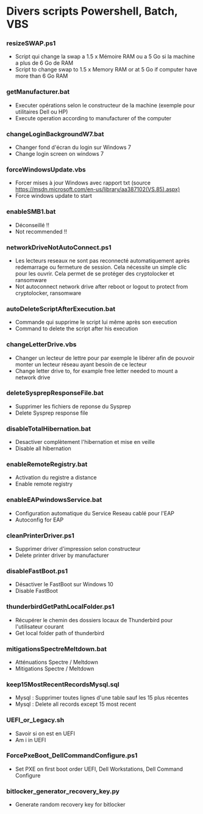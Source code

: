 # Divers scripts Powershell, Batch, VBS

### resizeSWAP.ps1
- Script qui change la swap a 1.5 x Mémoire RAM ou a 5 Go si la machine a plus de 6 Go de RAM
- Script to change swap to 1.5 x Memory RAM or at 5 Go if computer have more than 6 Go RAM

### getManufacturer.bat
- Executer opérations selon le constructeur de la machine (exemple pour utilitaires Dell ou HP)
- Execute operation according to manufacturer of the computer

### changeLoginBackgroundW7.bat
- Changer fond d'écran du login sur Windows 7
- Change login screen on windows 7

### forceWindowsUpdate.vbs
- Forcer mises à jour Windows avec rapport txt (source https://msdn.microsoft.com/en-us/library/aa387102(VS.85).aspx)
- Force windows update to start

### enableSMB1.bat
- Déconseillé !!
- Not recommended !!

### networkDriveNotAutoConnect.ps1
- Les lecteurs reseaux ne sont pas reconnecté automatiquement après redemarrage ou fermeture de session. Cela nécessite un simple clic pour les ouvrir. Cela permet de se protéger des cryptolocker et ransomware
- Not autoconnect network drive after reboot or logout to protect from cryptolocker, ransomware

### autoDeleteScriptAfterExecution.bat
- Commande qui supprime le script lui même après son execution
- Command to delete the script after his execution

### changeLetterDrive.vbs
- Changer un lecteur de lettre pour par exemple le libérer afin de pouvoir monter un lecteur réseau ayant besoin de ce lecteur
- Change letter drive to, for example free letter needed to mount a network drive

### deleteSysprepResponseFile.bat
- Supprimer les fichiers de reponse du Sysprep
- Delete Sysprep response file

### disableTotalHibernation.bat
- Desactiver complètement l'hibernation et mise en veille
- Disable all hibernation

### enableRemoteRegistry.bat
- Activation du registre a distance
- Enable remote registry

### enableEAPwindowsService.bat
- Configuration automatique du Service Reseau cablé pour l'EAP
- Autoconfig for EAP

### cleanPrinterDriver.ps1
- Supprimer driver d'impression selon constructeur
- Delete printer driver by manufacturer

### disableFastBoot.ps1
- Désactiver le FastBoot sur Windows 10
- Disable FastBoot

### thunderbirdGetPathLocalFolder.ps1
- Récupérer le chemin des dossiers locaux de Thunderbird pour l'utilisateur courant
- Get local folder path of thunderbird

### mitigationsSpectreMeltdown.bat
- Atténuations Spectre / Meltdown
- Mitigations Spectre / Meltdown

### keep15MostRecentRecordsMysql.sql
- Mysql : Supprimer toutes lignes d'une table sauf les 15 plus récentes
- Mysql : Delete all records except 15 most recent

### UEFI_or_Legacy.sh
- Savoir si on est en UEFI
- Am i in UEFI 

### ForcePxeBoot_DellCommandConfigure.ps1
- Set PXE on first boot order UEFI, Dell Workstations, Dell Command Configure

### bitlocker_generator_recovery_key.py
- Generate random recovery key for bitlocker
